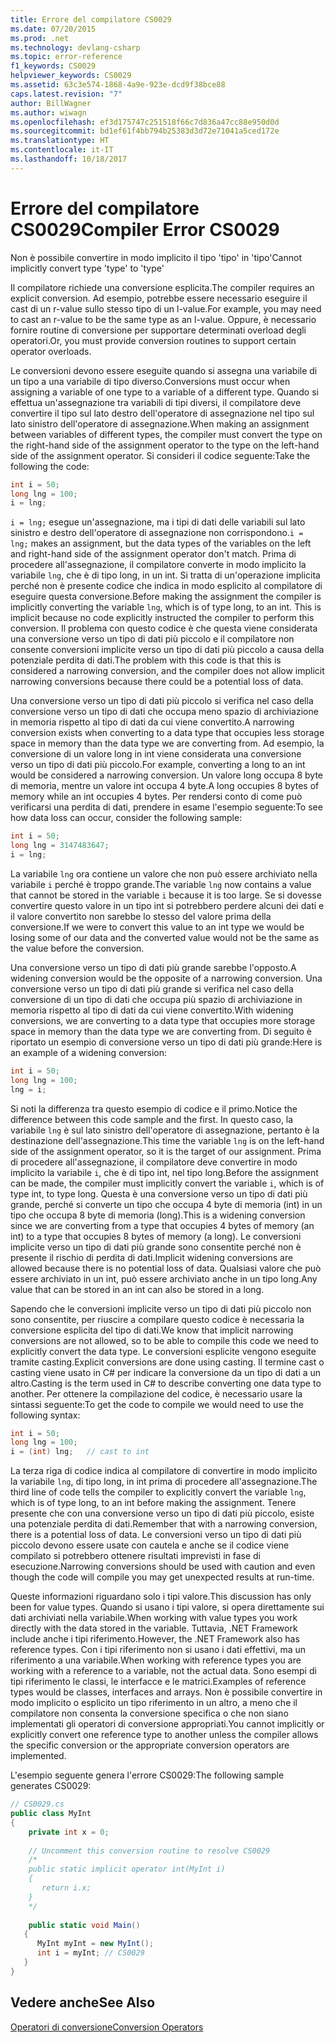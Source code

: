 ```yaml
---
title: Errore del compilatore CS0029
ms.date: 07/20/2015
ms.prod: .net
ms.technology: devlang-csharp
ms.topic: error-reference
f1_keywords: CS0029
helpviewer_keywords: CS0029
ms.assetid: 63c3e574-1868-4a9e-923e-dcd9f38bce88
caps.latest.revision: "7"
author: BillWagner
ms.author: wiwagn
ms.openlocfilehash: ef3d175747c251518f66c7d836a47cc88e950d0d
ms.sourcegitcommit: bd1ef61f4bb794b25383d3d72e71041a5ced172e
ms.translationtype: HT
ms.contentlocale: it-IT
ms.lasthandoff: 10/18/2017
---
```

# <a name="compiler-error-cs0029"></a><span data-ttu-id="556d9-102">Errore del compilatore CS0029</span><span class="sxs-lookup"><span data-stu-id="556d9-102">Compiler Error CS0029</span></span>
<span data-ttu-id="556d9-103">Non è possibile convertire in modo implicito il tipo 'tipo' in 'tipo'</span><span class="sxs-lookup"><span data-stu-id="556d9-103">Cannot implicitly convert type 'type' to 'type'</span></span>  
  
 <span data-ttu-id="556d9-104">Il compilatore richiede una conversione esplicita.</span><span class="sxs-lookup"><span data-stu-id="556d9-104">The compiler requires an explicit conversion.</span></span> <span data-ttu-id="556d9-105">Ad esempio, potrebbe essere necessario eseguire il cast di un r-value sullo stesso tipo di un l-value.</span><span class="sxs-lookup"><span data-stu-id="556d9-105">For example, you may need to cast an r-value to be the same type as an l-value.</span></span> <span data-ttu-id="556d9-106">Oppure, è necessario fornire routine di conversione per supportare determinati overload degli operatori.</span><span class="sxs-lookup"><span data-stu-id="556d9-106">Or, you must provide conversion routines to support certain operator overloads.</span></span>  
  
 <span data-ttu-id="556d9-107">Le conversioni devono essere eseguite quando si assegna una variabile di un tipo a una variabile di tipo diverso.</span><span class="sxs-lookup"><span data-stu-id="556d9-107">Conversions must occur when assigning a variable of one type to a variable of a different type.</span></span> <span data-ttu-id="556d9-108">Quando si effettua un'assegnazione tra variabili di tipi diversi, il compilatore deve convertire il tipo sul lato destro dell'operatore di assegnazione nel tipo sul lato sinistro dell'operatore di assegnazione.</span><span class="sxs-lookup"><span data-stu-id="556d9-108">When making an assignment between variables of different types, the compiler must convert the type on the right-hand side of the assignment operator to the type on the left-hand side of the assignment operator.</span></span> <span data-ttu-id="556d9-109">Si consideri il codice seguente:</span><span class="sxs-lookup"><span data-stu-id="556d9-109">Take the following the code:</span></span>  
  
```csharp  
int i = 50;  
long lng = 100;  
i = lng;  
```  
  
 <span data-ttu-id="556d9-110">`i = lng;` esegue un'assegnazione, ma i tipi di dati delle variabili sul lato sinistro e destro dell'operatore di assegnazione non corrispondono.</span><span class="sxs-lookup"><span data-stu-id="556d9-110">`i = lng;` makes an assignment, but the data types of the variables on the left and right-hand side of the assignment operator don't match.</span></span> <span data-ttu-id="556d9-111">Prima di procedere all'assegnazione, il compilatore converte in modo implicito la variabile `lng`, che è di tipo long, in un int. Si tratta di un'operazione implicita perché non è presente codice che indica in modo esplicito al compilatore di eseguire questa conversione.</span><span class="sxs-lookup"><span data-stu-id="556d9-111">Before making the assignment the compiler is implicitly converting the variable `lng`, which is of type long, to an int. This is implicit because no code explicitly instructed the compiler to perform this conversion.</span></span> <span data-ttu-id="556d9-112">Il problema con questo codice è che questa viene considerata una conversione verso un tipo di dati più piccolo e il compilatore non consente conversioni implicite verso un tipo di dati più piccolo a causa della potenziale perdita di dati.</span><span class="sxs-lookup"><span data-stu-id="556d9-112">The problem with this code is that this is considered a narrowing conversion, and the compiler does not allow implicit narrowing conversions because there could be a potential loss of data.</span></span>  
  
 <span data-ttu-id="556d9-113">Una conversione verso un tipo di dati più piccolo si verifica nel caso della conversione verso un tipo di dati che occupa meno spazio di archiviazione in memoria rispetto al tipo di dati da cui viene convertito.</span><span class="sxs-lookup"><span data-stu-id="556d9-113">A narrowing conversion exists when converting to a data type that occupies less storage space in memory than the data type we are converting from.</span></span> <span data-ttu-id="556d9-114">Ad esempio, la conversione di un valore long in int viene considerata una conversione verso un tipo di dati più piccolo.</span><span class="sxs-lookup"><span data-stu-id="556d9-114">For example, converting a long to an int would be considered a narrowing conversion.</span></span> <span data-ttu-id="556d9-115">Un valore long occupa 8 byte di memoria, mentre un valore int occupa 4 byte.</span><span class="sxs-lookup"><span data-stu-id="556d9-115">A long occupies 8 bytes of memory while an int occupies 4 bytes.</span></span> <span data-ttu-id="556d9-116">Per rendersi conto di come può verificarsi una perdita di dati, prendere in esame l'esempio seguente:</span><span class="sxs-lookup"><span data-stu-id="556d9-116">To see how data loss can occur, consider the following sample:</span></span>  
  
```csharp  
int i = 50;  
long lng = 3147483647;  
i = lng;  
```  
  
 <span data-ttu-id="556d9-117">La variabile `lng` ora contiene un valore che non può essere archiviato nella variabile `i` perché è troppo grande.</span><span class="sxs-lookup"><span data-stu-id="556d9-117">The variable `lng` now contains a value that cannot be stored in the variable `i` because it is too large.</span></span> <span data-ttu-id="556d9-118">Se si dovesse convertire questo valore in un tipo int si potrebbero perdere alcuni dei dati e il valore convertito non sarebbe lo stesso del valore prima della conversione.</span><span class="sxs-lookup"><span data-stu-id="556d9-118">If we were to convert this value to an int type we would be losing some of our data and the converted value would not be the same as the value before the conversion.</span></span>  
  
 <span data-ttu-id="556d9-119">Una conversione verso un tipo di dati più grande sarebbe l'opposto.</span><span class="sxs-lookup"><span data-stu-id="556d9-119">A widening conversion would be the opposite of a narrowing conversion.</span></span> <span data-ttu-id="556d9-120">Una conversione verso un tipo di dati più grande si verifica nel caso della conversione di un tipo di dati che occupa più spazio di archiviazione in memoria rispetto al tipo di dati da cui viene convertito.</span><span class="sxs-lookup"><span data-stu-id="556d9-120">With widening conversions, we are converting to a data type that occupies more storage space in memory than the data type we are converting from.</span></span> <span data-ttu-id="556d9-121">Di seguito è riportato un esempio di conversione verso un tipo di dati più grande:</span><span class="sxs-lookup"><span data-stu-id="556d9-121">Here is an example of a widening conversion:</span></span>  
  
```csharp  
int i = 50;  
long lng = 100;  
lng = i;  
```  
  
 <span data-ttu-id="556d9-122">Si noti la differenza tra questo esempio di codice e il primo.</span><span class="sxs-lookup"><span data-stu-id="556d9-122">Notice the difference between this code sample and the first.</span></span> <span data-ttu-id="556d9-123">In questo caso, la variabile `lng` è sul lato sinistro dell'operatore di assegnazione, pertanto è la destinazione dell'assegnazione.</span><span class="sxs-lookup"><span data-stu-id="556d9-123">This time the variable `lng` is on the left-hand side of the assignment operator, so it is the target of our assignment.</span></span> <span data-ttu-id="556d9-124">Prima di procedere all'assegnazione, il compilatore deve convertire in modo implicito la variabile `i`, che è di tipo int, nel tipo long.</span><span class="sxs-lookup"><span data-stu-id="556d9-124">Before the assignment can be made, the compiler must implicitly convert the variable `i`, which is of type int, to type long.</span></span> <span data-ttu-id="556d9-125">Questa è una conversione verso un tipo di dati più grande, perché si converte un tipo che occupa 4 byte di memoria (int) in un tipo che occupa 8 byte di memoria (long).</span><span class="sxs-lookup"><span data-stu-id="556d9-125">This is a widening conversion since we are converting from a type that occupies 4 bytes of memory (an int) to a type that occupies 8 bytes of memory (a long).</span></span> <span data-ttu-id="556d9-126">Le conversioni implicite verso un tipo di dati più grande sono consentite perché non è presente il rischio di perdita di dati.</span><span class="sxs-lookup"><span data-stu-id="556d9-126">Implicit widening conversions are allowed because there is no potential loss of data.</span></span> <span data-ttu-id="556d9-127">Qualsiasi valore che può essere archiviato in un int, può essere archiviato anche in un tipo long.</span><span class="sxs-lookup"><span data-stu-id="556d9-127">Any value that can be stored in an int can also be stored in a long.</span></span>  
  
 <span data-ttu-id="556d9-128">Sapendo che le conversioni implicite verso un tipo di dati più piccolo non sono consentite, per riuscire a compilare questo codice è necessaria la conversione esplicita del tipo di dati.</span><span class="sxs-lookup"><span data-stu-id="556d9-128">We know that implicit narrowing conversions are not allowed, so to be able to compile this code we need to explicitly convert the data type.</span></span> <span data-ttu-id="556d9-129">Le conversioni esplicite vengono eseguite tramite casting.</span><span class="sxs-lookup"><span data-stu-id="556d9-129">Explicit conversions are done using casting.</span></span> <span data-ttu-id="556d9-130">Il termine cast o casting viene usato in C# per indicare la conversione da un tipo di dati a un altro.</span><span class="sxs-lookup"><span data-stu-id="556d9-130">Casting is the term used in C# to describe converting one data type to another.</span></span> <span data-ttu-id="556d9-131">Per ottenere la compilazione del codice, è necessario usare la sintassi seguente:</span><span class="sxs-lookup"><span data-stu-id="556d9-131">To get the code to compile we would need to use the following syntax:</span></span>  
  
```csharp  
int i = 50;  
long lng = 100;  
i = (int) lng;   // cast to int  
```  
  
 <span data-ttu-id="556d9-132">La terza riga di codice indica al compilatore di convertire in modo implicito la variabile `lng`, di tipo long, in int prima di procedere all'assegnazione.</span><span class="sxs-lookup"><span data-stu-id="556d9-132">The third line of code tells the compiler to explicitly convert the variable `lng`, which is of type long, to an int before making the assignment.</span></span> <span data-ttu-id="556d9-133">Tenere presente che con una conversione verso un tipo di dati più piccolo, esiste una potenziale perdita di dati.</span><span class="sxs-lookup"><span data-stu-id="556d9-133">Remember that with a narrowing conversion, there is a potential loss of data.</span></span> <span data-ttu-id="556d9-134">Le conversioni verso un tipo di dati più piccolo devono essere usate con cautela e anche se il codice viene compilato si potrebbero ottenere risultati imprevisti in fase di esecuzione.</span><span class="sxs-lookup"><span data-stu-id="556d9-134">Narrowing conversions should be used with caution and even though the code will compile you may get unexpected results at run-time.</span></span>  
  
 <span data-ttu-id="556d9-135">Queste informazioni riguardano solo i tipi valore.</span><span class="sxs-lookup"><span data-stu-id="556d9-135">This discussion has only been for value types.</span></span> <span data-ttu-id="556d9-136">Quando si usano i tipi valore, si opera direttamente sui dati archiviati nella variabile.</span><span class="sxs-lookup"><span data-stu-id="556d9-136">When working with value types you work directly with the data stored in the variable.</span></span> <span data-ttu-id="556d9-137">Tuttavia, .NET Framework include anche i tipi riferimento.</span><span class="sxs-lookup"><span data-stu-id="556d9-137">However, the .NET Framework also has reference types.</span></span> <span data-ttu-id="556d9-138">Con i tipi riferimento non si usano i dati effettivi, ma un riferimento a una variabile.</span><span class="sxs-lookup"><span data-stu-id="556d9-138">When working with reference types you are working with a reference to a variable, not the actual data.</span></span> <span data-ttu-id="556d9-139">Sono esempi di tipi riferimento le classi, le interfacce e le matrici.</span><span class="sxs-lookup"><span data-stu-id="556d9-139">Examples of reference types would be classes, interfaces and arrays.</span></span> <span data-ttu-id="556d9-140">Non è possibile convertire in modo implicito o esplicito un tipo riferimento in un altro, a meno che il compilatore non consenta la conversione specifica o che non siano implementati gli operatori di conversione appropriati.</span><span class="sxs-lookup"><span data-stu-id="556d9-140">You cannot implicitly or explicitly convert one reference type to another unless the compiler allows the specific conversion or the appropriate conversion operators are implemented.</span></span>  
  
 <span data-ttu-id="556d9-141">L'esempio seguente genera l'errore CS0029:</span><span class="sxs-lookup"><span data-stu-id="556d9-141">The following sample generates CS0029:</span></span>  
  
```csharp  
// CS0029.cs  
public class MyInt  
{  
    private int x = 0;      
  
    // Uncomment this conversion routine to resolve CS0029  
    /*  
    public static implicit operator int(MyInt i)  
    {  
       return i.x;  
    }  
    */  
  
    public static void Main()  
   {  
      MyInt myInt = new MyInt();  
      int i = myInt; // CS0029  
   }  
}  
```  
  
## <a name="see-also"></a><span data-ttu-id="556d9-142">Vedere anche</span><span class="sxs-lookup"><span data-stu-id="556d9-142">See Also</span></span>  
 [<span data-ttu-id="556d9-143">Operatori di conversione</span><span class="sxs-lookup"><span data-stu-id="556d9-143">Conversion Operators</span></span>](../../../csharp/programming-guide/statements-expressions-operators/conversion-operators.md)
